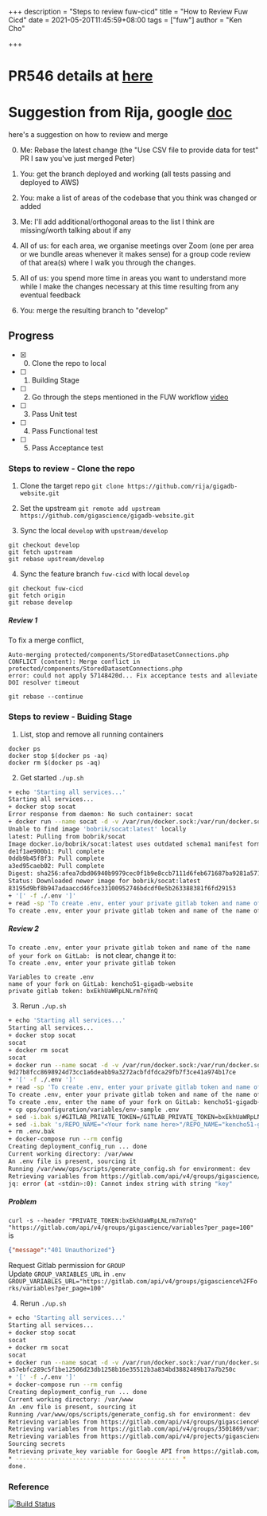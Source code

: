 +++
description = "Steps to review fuw-cicd"
title = "How to Review Fuw Cicd"
date = 2021-05-20T11:45:59+08:00
tags = ["fuw"]
author = "Ken Cho"

+++  
# PR546 details at [here](https://github.com/gigascience/gigadb-website/pull/546)

# Suggestion from Rija, google [doc](https://docs.google.com/document/d/1Ns_OkaRn6mXtcDW37JbrSGZzILzFRGPZJQ2oPe2EuSw/edit)
here's a suggestion on how to review and merge

0. Me: Rebase the latest change (the "Use CSV file to provide data for test" PR I saw you've just merged Peter)

1. You: get the branch deployed and working (all tests passing and deployed to AWS)

2. You: make a list of areas of the codebase that you think was changed or added

3. Me: I'll add additional/orthogonal areas to the list I think are missing/worth talking about  if any

4. All of us: for each area, we organise meetings over Zoom (one per area or we bundle areas whenever it makes sense) for a group code review of that area(s) where I walk you through the changes.

5. All of us: you spend more time in areas you want to understand more while I make the changes necessary at this time resulting from any eventual feedback

6. You: merge the resulting branch to "develop"

## Progress
- [x] 0. Clone the repo to local
- [ ] 1. Building Stage
- [ ] 2. Go through the steps mentioned in the FUW workflow [video](https://drive.google.com/file/d/1kkMMApX0J8Fcyt8ftwCe2PKPrtu5rQ6N/view?usp=sharing)
- [ ] 3. Pass Unit test
- [ ] 4. Pass Functional test
- [ ] 5. Pass Acceptance test

### Steps to review - Clone the repo
1. Clone the target repo
   `git clone https://github.com/rija/gigadb-website.git`

2. Set the upstream
   `git remote add upstream https://github.com/gigascience/gigadb-website.git`

3. Sync the local `develop` with `upstream/develop`
```
git checkout develop
git fetch upstream
git rebase upstream/develop
```

4. Sync the feature branch `fuw-cicd` with local `develop`
```
git checkout fuw-cicd
git fetch origin
git rebase develop
```

##### Review 1 
To fix a merge conflict,
```
Auto-merging protected/components/StoredDatasetConnections.php
CONFLICT (content): Merge conflict in protected/components/StoredDatasetConnections.php
error: could not apply 57148420d... Fix acceptance tests and alleviate DOI resolver timeout
```

`git rebase --continue`

### Steps to review - Buiding Stage

1. List, stop and remove all running containers
```
docker ps
docker stop $(docker ps -aq)
docker rm $(docker ps -aq)
```

2. Get started
   `./up.sh`

```bash
+ echo 'Starting all services...'
Starting all services...
+ docker stop socat
Error response from daemon: No such container: socat
+ docker run --name socat -d -v /var/run/docker.sock:/var/run/docker.sock -p 127.0.0.1:2375:2375 bobrik/socat TCP-LISTEN:2375,fork UNIX-CONNECT:/var/run/docker.sock
Unable to find image 'bobrik/socat:latest' locally
latest: Pulling from bobrik/socat
Image docker.io/bobrik/socat:latest uses outdated schema1 manifest format. Please upgrade to a schema2 image for better future compatibility. More information at https://docs.docker.com/registry/spec/deprecated-schema-v1/
de1f1ae900b1: Pull complete 
0ddb9b45f8f3: Pull complete 
a3ed95caeb02: Pull complete 
Digest: sha256:afea7dbd06940b9979cec0f1b9e8ccb7111d6feb671687ba9281a57136c1564e
Status: Downloaded newer image for bobrik/socat:latest
83195d9bf8b947adaaccd46fce33100952746bdcdf0e5b263388381f6fd29153
+ '[' -f ./.env ']'
+ read -sp 'To create .env, enter your private gitlab token and name of the name of your fork on GitLab: ' token
To create .env, enter your private gitlab token and name of the name of your fork on GitLab:
```

##### Review 2 
`To create .env, enter your private gitlab token and name of the name of your fork on GitLab: ` is not clear, change it to:  
`To create .env, enter your private gitlab token`  

```text
Variables to create .env 
name of your fork on GitLab: kencho51-gigadb-website
private gitlab token: bxEkhUaWRpLNLrm7nYnQ
```

3. Rerun `./up.sh`
```bash
+ echo 'Starting all services...'
Starting all services...
+ docker stop socat
socat
+ docker rm socat
socat
+ docker run --name socat -d -v /var/run/docker.sock:/var/run/docker.sock -p 127.0.0.1:2375:2375 bobrik/socat TCP-LISTEN:2375,fork UNIX-CONNECT:/var/run/docker.sock
9d27b8fcc8698924d73cc1a6deabb9a3272acbfdfdca29fb7f3ce41a974b17ce
+ '[' -f ./.env ']'
+ read -sp 'To create .env, enter your private gitlab token and name of the name of your fork on GitLab: ' token
To create .env, enter your private gitlab token and name of the name of your fork on GitLab: + read -p 'To create .env, enter the name of your fork on GitLab: ' reponame
To create .env, enter the name of your fork on GitLab: kencho51-gigadb-website
+ cp ops/configuration/variables/env-sample .env
+ sed -i.bak s/#GITLAB_PRIVATE_TOKEN=/GITLAB_PRIVATE_TOKEN=bxEkhUaWRpLNLrm7nYnQ/ .env
+ sed -i.bak 's/REPO_NAME="<Your fork name here>"/REPO_NAME="kencho51-gigadb-website"/' .env
+ rm .env.bak
+ docker-compose run --rm config
Creating deployment_config_run ... done
Current working directory: /var/www
An .env file is present, sourcing it
Running /var/www/ops/scripts/generate_config.sh for environment: dev
Retrieving variables from https://gitlab.com/api/v4/groups/gigascience/variables?per_page=100
jq: error (at <stdin>:0): Cannot index string with string "key"
```

##### Problem
`curl -s --header "PRIVATE_TOKEN:bxEkhUaWRpLNLrm7nYnQ" "https://gitlab.com/api/v4/groups/gigascience/variables?per_page=100"` is 
```json
{"message":"401 Unauthorized"}
```

Request Gitlab permission for `GROUP`   
Update `GROUP_VARIABLES_URL` in `.env`  
`GROUP_VARIABLES_URL="https://gitlab.com/api/v4/groups/gigascience%2FForks/variables?per_page=100"`

4. Rerun `./up.sh`
```bash
+ echo 'Starting all services...'
Starting all services...
+ docker stop socat
socat
+ docker rm socat
socat
+ docker run --name socat -d -v /var/run/docker.sock:/var/run/docker.sock -p 127.0.0.1:2375:2375 bobrik/socat TCP-LISTEN:2375,fork UNIX-CONNECT:/var/run/docker.sock
a57ebfc289c5f1be12506d23db1258b16e35512b3a834bd3882489b17a7b250c
+ '[' -f ./.env ']'
+ docker-compose run --rm config
Creating deployment_config_run ... done
Current working directory: /var/www
An .env file is present, sourcing it
Running /var/www/ops/scripts/generate_config.sh for environment: dev
Retrieving variables from https://gitlab.com/api/v4/groups/gigascience%2FForks/variables?per_page=100
Retrieving variables from https://gitlab.com/api/v4/groups/3501869/variables
Retrieving variables from https://gitlab.com/api/v4/projects/gigascience%2Fforks%2Fkencho51-gigadb-website/variables
Sourcing secrets
Retrieving private_key variable for Google API from https://gitlab.com/api/v4/projects/gigascience%2Fforks%2Fkencho51-gigadb-website/variables
* ---------------------------------------------- *
done.
```


### Reference


[![Build Status](https://travis-ci.com/kencho51/gigathing.svg?branch=master)](https://travis-ci.com/kencho51/gigathing)

